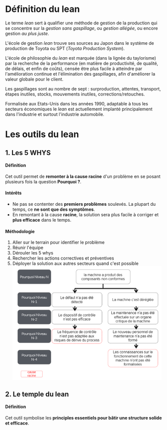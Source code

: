 # Définition du lean
Le terme *lean* sert à qualifier une méthode de gestion de la production qui se concentre sur la *gestion sans gaspillage*, ou *gestion allégée*, ou encore gestion *au plus juste*.

L'école de gestion *lean* trouve ses sources au Japon dans le système de production de Toyota ou SPT (*Toyota Production System*).

L'école de philosophie du *lean* est marquée (dans la lignée du taylorisme) par la recherche de la performance (en matière de productivité, de qualité, de délais, et enfin de coûts), censée être plus facile à atteindre par l'amélioration continue et l'élimination des gaspillages, afin d'améliorer la valeur globale pour le client.

Les gaspillages sont au nombre de sept : surproduction, attentes, transport, étapes inutiles, stocks, mouvements inutiles, corrections/retouches.

Formalisée aux Etats-Unis dans les années 1990, adaptable à tous les secteurs économiques le *lean* est actuellement implanté principalement dans l'industrie et surtout l'industrie automobile.

# Les outils du lean
## 1. Les 5 WHYS
#### Définition
Cet outil permet de **remonter à la cause racine** d'un problème en se posant plusieurs fois la question **Pourquoi ?**.
#### Intérêts
* Ne pas se contenter des **premiers problèmes** soulevés. La plupart du temps, ce **ne sont que des symptômes**.
* En remontant à la cause **racine**, la solution sera plus facile à corriger et **plus efficace** dans le temps.
#### Méthodologie
1. Aller sur le terrain pour identifier le problème
2. Réunir l'équipe
3. Dérouler les 5 whys
4. Rechercher les actions correctives et préventives
5. Déployer la solution aux autres secteurs quand c'est possible
![alt text](1_les5whys.png "Example")

## 2. Le temple du lean
#### Définition
Cet outil symbolise les **principles essentiels pour bâtir une structure solide et efficace**.

